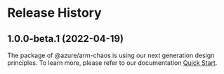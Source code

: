 # Release History
    
## 1.0.0-beta.1 (2022-04-19)

The package of @azure/arm-chaos is using our next generation design principles. To learn more, please refer to our documentation [Quick Start](https://aka.ms/js-track2-quickstart).
